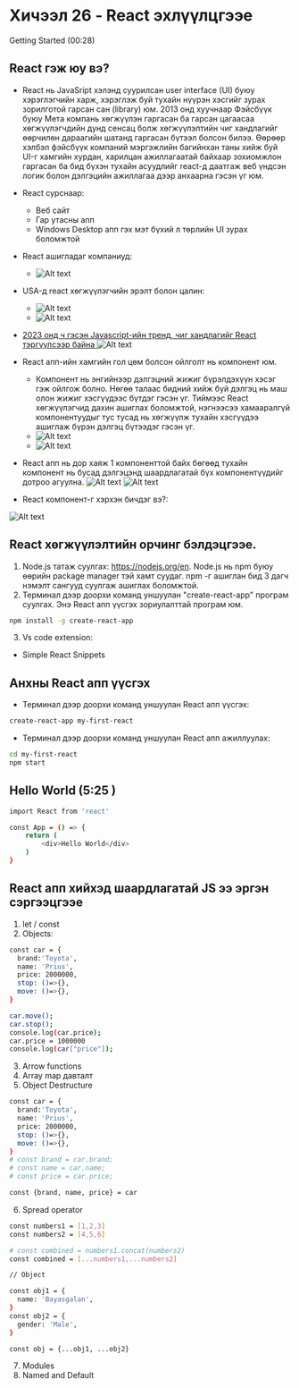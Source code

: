 # Хичээл 26 - React эхлүүлцгээе

Getting Started (00:28)

## React гэж юу вэ?

- React нь JavaSript хэлэнд суурилсан user interface (UI) буюу хэрэглэгчийн харж, хэрэглэж буй тухайн нүүрэн хэсгийг зурах зорилготой гарсан сан (library) юм. 2013 онд хуучнаар Фэйсбүүк буюу Мета компань хөгжүүлэн гаргасан ба гарсан цагаасаа хөгжүүлэгчдийн дунд сенсац болж хөгжүүлэлтийн чиг хандлагийг өөрчилөн дараагийн шатанд гаргасан бүтээл болсон билээ. Өөрөөр хэлбэл фэйсбүүк компаний мэргэжлийн багийнхан таны хийж буй UI-г хамгийн хурдан, харилцан ажиллагаатай байхаар зохиомжлон гаргасан ба бид бүхэн тухайн асуудлийг react-д даатгаж веб үндсэн логик болон дэлгэцийн ажиллагаа дээр анхаарна гэсэн үг юм.
- React сурснаар:
  - Веб сайт
  - Гар утасны апп
  - Windows Desktop апп гэх мэт бүхий л төрлийн UI зурах боломжтой
- React ашигладаг компаниуд:
  - ![Alt text](image-3.png)
- USA-д react хөгжүүлэгчийн эрэлт болон цалин:
  - ![Alt text](image.png)
  - ![Alt text](image-1.png)
- [2023 онд ч гэсэн Javascript-ийн тренд, чиг хандлагийг React тэргүүлсээр байна ](https://trends.google.com/trends/explore?cat=31&q=Vue%20jobs,React%20jobs,Angular%20jobs)
  ![Alt text](image-2.png)

- React апп-ийн хамгийн гол цөм болсон ойлголт нь компонент юм.

  - Компонент нь энгийнээр дэлгэцний жижиг бүрэлдэхүүн хэсэг гэж ойлгож болно. Нөгөө талаас бидний хийж буй дэлгэц нь маш олон жижиг хэсгүүдээс бүтдэг гэсэн үг. Тиймээс React хөгжүүлэгчид дахин ашиглах боломжтой, нэгнээсээ хамааралгүй компонентуудыг тус тусад нь хөгжүүлж тухайн хэсгүүдээ ашиглаж бүрэн дэлгэц бүтээдэг гэсэн үг.
  - ![Alt text](image-4.png)
  - ![Alt text](image-5.png)

- React апп нь дор хаяж 1 компоненттой байх бөгөөд тухайн компонент нь бусад дэлгэцэнд шаардлагатай бүх компонентүүдийг дотроо агуулна.
  ![Alt text](image-7.png)
  ![Alt text](image-6.png)

- React компонент-г хэрхэн бичдэг вэ?:

![Alt text](image-8.png)

## React хөгжүүлэлтийн орчинг бэлдэцгээе.

1. Node.js татаж суулгах: https://nodejs.org/en. Node.js нь npm буюу өөрийн package manager тэй хамт суудаг. npm -г ашиглан бид 3 дагч нэмэлт сангууд суулгаж ашиглах боломжтой.
2. Терминал дээр доорхи команд уншуулан "create-react-app" програм суулгах. Энэ React апп үүсгэх зориулалттай програм юм.

```sh
npm install -g create-react-app
```

3. Vs code extension:

- Simple React Snippets

## Анхны React апп үүсгэх

- Терминал дээр доорхи команд уншуулан React апп үүсгэх:

```sh
create-react-app my-first-react
```

- Терминал дээр доорхи команд уншуулан React апп ажиллуулах:

```sh
cd my-first-react
npm start
```

## Hello World (5:25 )

```sh
import React from 'react'

const App = () => {
    return (
        <div>Hello World</div>
    )
}
```

## React апп хийхэд шаардлагатай JS ээ эргэн сэргээцгээе

1. let / const
2. Objects:

```sh
const car = {
  brand:'Toyota',
  name: 'Prius',
  price: 2000000,
  stop: ()=>{},
  move: ()=>{},
}

car.move();
car.stop();
console.log(car.price);
car.price = 1000000
console.log(car["price"]);

```

3. Arrow functions
4. Array map давталт
5. Object Destructure

```sh
const car = {
  brand:'Toyota',
  name: 'Prius',
  price: 2000000,
  stop: ()=>{},
  move: ()=>{},
}
# const brand = car.brand;
# const name = car.name;
# const price = car.price;

const {brand, name, price} = car
```

6. Spread operator

```sh
const numbers1 = [1,2,3]
const numbers2 = [4,5,6]

# const combined = numbers1.concat(numbers2)
const combined = [...numbers1,...numbers2]

// Object

const obj1 = {
  name: 'Bayasgalan',
}
const obj2 = {
  gender: 'Male',
}

const obj = {...obj1, ...obj2}


```

7. Modules
8. Named and Default
